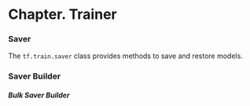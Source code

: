 # Chapter. Trainer

### Saver

The `tf.train.saver` class provides methods to save and restore models.



### Saver Builder

##### Bulk Saver Builder

